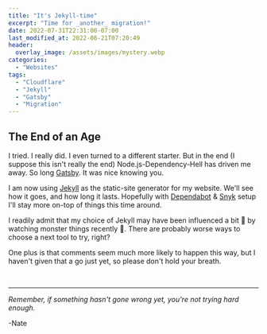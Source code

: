 ```yaml
---
title: "It's Jekyll-time"
excerpt: "Time for _another_ migration!"
date: 2022-07-31T22:31:00-07:00
last_modified_at: 2022-08-21T07:20:49
header:
  overlay_image: /assets/images/mystery.webp
categories:
  - "Websites"
tags:
  - "Cloudflare"
  - "Jekyll"
  - "Gatsby"
  - "Migration"
---
```


## The End of an Age

I tried. I really did. I even turned to a different starter. But in the end (I suppose this isn't really the end) Node.js-Dependency-Hell has driven me away. So long [Gatsby](https://www.gatsbyjs.com/). It was nice knowing you. 

I am now using [Jekyll](https://jekyllrb.com/) as the static-site generator for my website. We'll see how it goes, and how long it lasts. Hopefully with [Dependabot](https://docs.github.com/en/code-security/dependabot/dependabot-alerts/about-dependabot-alerts) & [Snyk](https://snyk.io/) setup I'll stay more on-top of things this time around.

I readily admit that my choice of Jekyll may have been influenced a bit 🤏 by watching monster things recently 👾. There are probably worse ways to choose a next tool to try, right? 

One plus is that comments seem much more likely to happen this way, but I haven't given that a go just yet, so please don't hold your breath.


<br />

___

_Remember, if something hasn't gone wrong yet, you're not trying hard enough._

-Nate
